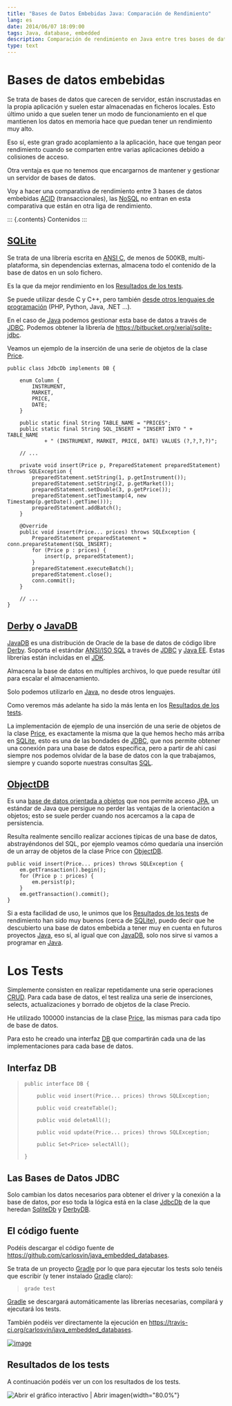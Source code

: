 ```yaml
---
title: "Bases de Datos Embebidas Java: Comparación de Rendimiento"
lang: es
date: 2014/06/07 18:09:00
tags: Java, database, embedded
description: Comparación de rendimiento en Java entre tres bases de datos embebidas Derby/JavaDB, Sqlite y ObjectDB
type: text
---
```


Bases de datos embebidas
========================

Se trata de bases de datos que carecen de servidor, están inscrustadas
en la propia aplicación y suelen estar almacenadas en ficheros locales.
Esto último unido a que suelen tener un modo de funcionamiento en el que
mantienen los datos en memoria hace que puedan tener un rendimiento muy
alto.

Eso sí, este gran grado acoplamiento a la aplicación, hace que tengan
peor rendimiento cuando se comparten entre varias aplicaciones debido a
colisiones de acceso.

Otra ventaja es que no tenemos que encargarnos de mantener y gestionar
un servidor de bases de datos.

Voy a hacer una comparativa de rendimiento entre 3 bases de datos
embebidas [ACID](https://es.wikipedia.org/wiki/ACID) (transaccionales),
las [NoSQL](https://es.wikipedia.org/wiki/NoSQL) no entran en esta
comparativa que están en otra liga de rendimiento.

::: {.contents}
Contenidos
:::

[SQLite](#sqlite)
-----------------

Se trata de una librería escrita en [ANSI
C](https://es.wikipedia.org/wiki/ANSI_C), de menos de 500KB,
multi-plataforma, sin dependencias externas, almacena todo el contenido
de la base de datos en un solo fichero.

Es la que da mejor rendimiento en los [Resultados de los
tests](#resultados-de-los-tests).

Se puede utilizar desde C y C++, pero también [desde otros lenguajes de
programación](https://es.wikipedia.org/wiki/Sqlite#Lenguajes_de_programaci.C3.B3n)
(PHP, Python, Java, .NET \...).

En el caso de
[Java](https://es.wikipedia.org/wiki/Java_(lenguaje_de_programaci%C3%B3n))
podemos gestionar esta base de datos a través de
[JDBC](https://es.wikipedia.org/wiki/Java_Database_Connectivity).
Podemos obtener la librería de
<https://bitbucket.org/xerial/sqlite-jdbc>.

Veamos un ejemplo de la inserción de una serie de objetos de la clase
[Price](https://github.com/carlosvin/java_embedded_databases/blob/master/src/main/java/domain/Price.java).

``` {.java}
public class JdbcDb implements DB {

    enum Column {
        INSTRUMENT,
        MARKET,
        PRICE,
        DATE;
    }

    public static final String TABLE_NAME = "PRICES";
    public static final String SQL_INSERT = "INSERT INTO " + TABLE_NAME
            + " (INSTRUMENT, MARKET, PRICE, DATE) VALUES (?,?,?,?)";

    // ...

    private void insert(Price p, PreparedStatement preparedStatement) throws SQLException {
        preparedStatement.setString(1, p.getInstrument());
        preparedStatement.setString(2, p.getMarket());
        preparedStatement.setDouble(3, p.getPrice());
        preparedStatement.setTimestamp(4, new Timestamp(p.getDate().getTime()));
        preparedStatement.addBatch();
    }

    @Override
    public void insert(Price... prices) throws SQLException {
        PreparedStatement preparedStatement = conn.prepareStatement(SQL_INSERT);
        for (Price p : prices) {
            insert(p, preparedStatement);
        }
        preparedStatement.executeBatch();
        preparedStatement.close();
        conn.commit();
    }

    // ...
}
```

[Derby](https://db.apache.org/derby/) o [JavaDB](https://www.oracle.com/technetwork/es/java/javadb/overview/index.html)
-----------------------------------------------------------------------------------------------------------------------

[JavaDB](https://www.oracle.com/technetwork/es/java/javadb/overview/index.html)
es una distribución de Oracle de la base de datos de código libre
[Derby](https://db.apache.org/derby/). Soporta el estándar [ANSI/ISO
SQL](https://es.wikipedia.org/wiki/SQL) a través de
[JDBC](https://es.wikipedia.org/wiki/Java_Database_Connectivity) y [Java
EE](https://es.wikipedia.org/wiki/Java_EE). Estas librerías están
incluidas en el
[JDK](https://es.wikipedia.org/wiki/Java_Development_Kit).

Almacena la base de datos en multiples archivos, lo que puede resultar
útil para escalar el almacenamiento.

Solo podemos utilizarlo en
[Java](https://es.wikipedia.org/wiki/Java_(lenguaje_de_programaci%C3%B3n)),
no desde otros lenguajes.

Como veremos más adelante ha sido la más lenta en los [Resultados de los
tests](#resultados-de-los-tests).

La implementación de ejemplo de una inserción de una serie de objetos de
la clase
[Price](https://github.com/carlosvin/java_embedded_databases/blob/master/src/main/java/domain/Price.java),
es exactamente la misma que la que hemos hecho más arriba en
[SQLite](#sqlite), esto es una de las bondades de
[JDBC](https://es.wikipedia.org/wiki/Java_Database_Connectivity), que
nos permite obtener una conexión para una base de datos específica, pero
a partir de ahí casi siempre nos podemos olvidar de la base de datos con
la que trabajamos, siempre y cuando soporte nuestras consultas
[SQL](https://es.wikipedia.org/wiki/SQL).

[ObjectDB](#objectdb)
---------------------

Es una [base de datos orientada a
objetos](https://es.wikipedia.org/wiki/Base_de_datos_orientada_a_objetos)
que nos permite acceso
[JPA](https://es.wikipedia.org/wiki/Java_Persistence_API), un estándar
de Java que persigue no perder las ventajas de la orientación a objetos;
esto se suele perder cuando nos acercamos a la capa de persistencia.

Resulta realmente sencillo realizar acciones típicas de una base de
datos, abstrayéndonos del SQL, por ejemplo veamos cómo quedaría una
inserción de un array de objetos de la clase Price con
[ObjectDB](#objectdb).

``` {.java}
public void insert(Price... prices) throws SQLException {
    em.getTransaction().begin();
    for (Price p : prices) {
        em.persist(p);
    }
    em.getTransaction().commit();
}
```

Si a esta facilidad de uso, le unimos que los [Resultados de los
tests](#resultados-de-los-tests) de rendimiento han sido muy buenos
(cerca de [SQLite](#sqlite)), puedo decir que he descubierto una base de
datos embebida a tener muy en cuenta en futuros proyectos
[Java](https://es.wikipedia.org/wiki/Java_(lenguaje_de_programaci%C3%B3n)),
eso sí, al igual que con
[JavaDB](https://www.oracle.com/technetwork/es/java/javadb/overview/index.html),
solo nos sirve si vamos a programar en
[Java](https://es.wikipedia.org/wiki/Java_(lenguaje_de_programaci%C3%B3n)).

Los Tests
=========

Simplemente consisten en realizar repetidamente una serie operaciones
[CRUD](https://es.wikipedia.org/wiki/CRUD). Para cada base de datos, el
test realiza una serie de inserciones, selects, actualizaciones y
borrado de objetos de la clase Precio.

He utilizado 100000 instancias de la clase
[Price](https://github.com/carlosvin/java_embedded_databases/blob/master/src/main/java/domain/Price.java),
las mismas para cada tipo de base de datos.

Para esto he creado una interfaz
[DB](https://github.com/carlosvin/java_embedded_databases/blob/master/src/main/java/db/DB.java)
que compartirán cada una de las implementaciones para cada base de
datos.

Interfaz DB
-----------

> ``` {.java}
> public interface DB {
>
>     public void insert(Price... prices) throws SQLException;
>
>     public void createTable();
>
>     public void deleteAll();
>
>     public void update(Price... prices) throws SQLException;
>
>     public Set<Price> selectAll();
>
> }
> ```

Las Bases de Datos JDBC
-----------------------

Solo cambian los datos necesarios para obtener el driver y la conexión a
la base de datos, por eso toda la lógica está en la clase
[JdbcDb](https://github.com/carlosvin/java_embedded_databases/blob/master/src/main/java/db/JdbcDb.java)
de la que heredan
[SqliteDb](https://github.com/carlosvin/java_embedded_databases/blob/master/src/main/java/db/SqliteDB.java)
y
[DerbyDB](https://github.com/carlosvin/java_embedded_databases/blob/master/src/main/java/db/DerbyDB.java).

El código fuente
----------------

Podéis descargar el código fuente de
<https://github.com/carlosvin/java_embedded_databases>.

Se trata de un proyecto [Gradle](https://www.gradle.org) por lo que para
ejecutar los tests solo tenéis que escribir (y tener instalado
[Gradle](https://www.gradle.org) claro):

> ``` {.bash}
> grade test
> ```

[Gradle](https://www.gradle.org) se descargará automáticamente las
librerías necesarias, compilará y ejecutará los tests.

También podéis ver directamente la ejecución en
<https://travis-ci.org/carlosvin/java_embedded_databases>.

[![image](https://travis-ci.org/carlosvin/java_embedded_databases.svg)](https://travis-ci.org/carlosvin/java_embedded_databases)

Resultados de los tests
-----------------------

A continuación podéis ver un con los resultados de los tests.

![[Abrir el gráfico
interactivo](https://docs.google.com/spreadsheets/d/1v9sSGGXzi_YTSx-7zfOYrjwFiqaNGt-rz8e6PY7ZVDE/gviz/chartiframe?oid=1952366256)
\| [Abrir
imagen](https://docs.google.com/spreadsheets/d/1v9sSGGXzi_YTSx-7zfOYrjwFiqaNGt-rz8e6PY7ZVDE/embed/oimg?id=1v9sSGGXzi_YTSx-7zfOYrjwFiqaNGt-rz8e6PY7ZVDE&oid=1952366256&zx=vovadjcmpie1)](https://docs.google.com/spreadsheets/d/1v9sSGGXzi_YTSx-7zfOYrjwFiqaNGt-rz8e6PY7ZVDE/embed/oimg?id=1v9sSGGXzi_YTSx-7zfOYrjwFiqaNGt-rz8e6PY7ZVDE&oid=1952366256&zx=vovadjcmpie1){width="80.0%"}
